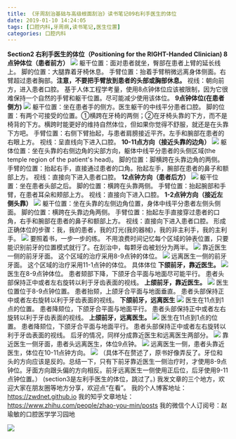 ```yaml
---
title: 《牙周刮治基础与高级根面刮治》读书笔记09右利手医生的体位
date: 2019-01-10 14:24:05
tags: [口腔内科,牙周病,读书笔记,医生位置]
categories: 口腔内科
---
```

**Section2 右利手医生的体位（Positioning for the RIGHT-Handed Clinician)
8点钟体位（患者前方）**
![](https://zymblog-1258069789.cos.ap-chengdu.myqcloud.com/blog0079-yzgzjc09/01.jpg)
躯干位置：面对患者就坐，臀部在患者上臂的延长线上。
脚的位置：大腿靠着牙椅休息。
手臂位置：抬着手臂稍微远离身体侧面。右臂超过患者胸部。**注意，不要把手臂放到患者的头部或胸部休息。**
视线：朝向前方，进入患者口腔。
基于人体工程学考量，使用8点钟体位应该被限制，因为它很难保持一个自然的手臂和躯干位置。尽可能减少使用该体位。
**9点钟体位(在患者侧方)**
![](https://zymblog-1258069789.cos.ap-chengdu.myqcloud.com/blog0079-yzgzjc09/02.jpg)
躯干位置：坐在患者手的侧方。医生躯干的中线平分患者口腔。
脚的位置：有两个可接受的位置。①横跨在牙椅的两侧；②在牙椅头靠的下方，而不是椅背的下方。横跨时能更好的维持自然体位，但如果你觉得不舒服，就还是在头靠下方吧。
手臂位置：右侧下臂抬起，与患者肩膀接近平齐。左手和腕部在患者的右眼上方。
视线：呈直线向下进入口腔。
**10-11点方向（接近头靠的边角）**
![](https://zymblog-1258069789.cos.ap-chengdu.myqcloud.com/blog0079-yzgzjc09/03.jpg)
躯体位置：坐在头靠的右侧边角的尖部方向，躯体中线平分患者的头侧区域(the temple region of the patient's head)。
脚的位置：脚横跨在头靠边角的两侧。
手臂的位置：抬起右手，直接通过患者的口角。抬起左手，腕部在患者的鼻子和额部上方。
视线：直接向下进入患者口腔。
**12点钟方向（患者后方）**
![](https://zymblog-1258069789.cos.ap-chengdu.myqcloud.com/blog0079-yzgzjc09/04.jpg)
躯干位置：坐在患者头部之后。
脚的位置：横跨在头靠两侧。
手臂位置：抬起腕部和手臂，在患者耳朵和颊部上方。
视线：直接向下进入口腔。
**1-2点钟方向（接近左侧头靠）**
![](https://zymblog-1258069789.cos.ap-chengdu.myqcloud.com/blog0079-yzgzjc09/05.jpg)
躯干位置：坐在头靠的左侧边角位置，身体中线平分患者左侧头侧面。
脚的位置：横跨在头靠边角两侧。
手臂位置：抬起左手直接穿过患者的口角，右手和腕部在患者的鼻子和额部上方。
视线：直接向下进入患者口腔。
形成正确体位的步骤：我，我的患者，我的灯光(我的器械)，我的非主利手，我的主利手。
![](https://zymblog-1258069789.cos.ap-chengdu.myqcloud.com/blog0079-yzgzjc09/06.jpg)
要照着书，一步一步的练。
不用浪费时间记忆每个区域的钟表位置，只要能识别前牙的位置模式就行了。在刮治中，每颗牙齿被划分为两半。
![](https://zymblog-1258069789.cos.ap-chengdu.myqcloud.com/blog0079-yzgzjc09/07.jpg)
靠近医生一侧的前牙牙面。
这个区域的治疗采用8-9点钟的体位。
![](https://zymblog-1258069789.cos.ap-chengdu.myqcloud.com/blog0079-yzgzjc09/08.jpg)
远离医生一侧的前牙牙面。
这个区域的治疗采用11-1点钟的体位。
具体体位
**下颌前牙，靠近医生。**
![](https://zymblog-1258069789.cos.ap-chengdu.myqcloud.com/blog0079-yzgzjc09/09.jpg)
医生在8-9点钟体位。
患者颏部下降，下颌牙合平面与地面尽可能平行。
患者头部保持正中或者左右旋转以利于牙齿表面的视线。
**上颌前牙，靠近医生。**
![](https://zymblog-1258069789.cos.ap-chengdu.myqcloud.com/blog0079-yzgzjc09/10.jpg)
医生位置位于8-9点钟位置。
患者抬颏，上颌牙合平面与地面垂直。
患者头部保持正中或者左右旋转以利于牙齿表面的视线。
**下颌前牙，远离医生**
![](https://zymblog-1258069789.cos.ap-chengdu.myqcloud.com/blog0079-yzgzjc09/11.jpg)
医生在11点到1点的位置。
患者降颏位，下颌牙合平面与地面平行。
患者头部保持正中或者左右旋转以利于牙齿表面的视线。
**上颌前牙，远离医生。**
![](https://zymblog-1258069789.cos.ap-chengdu.myqcloud.com/blog0079-yzgzjc09/12.jpg)
医生在11点到1点的位置。
患者降颏位，下颌牙合平面与地面平行。
患者头部保持正中或者左右旋转以利于牙齿表面的视线。
后牙的情况，同样分成靠近医生和远离医生两部分。
![](https://zymblog-1258069789.cos.ap-chengdu.myqcloud.com/blog0079-yzgzjc09/13.jpg)
靠近医生一侧牙面，患者头远离医生，体位9点钟。
![](https://zymblog-1258069789.cos.ap-chengdu.myqcloud.com/blog0079-yzgzjc09/14.jpg)
远离医生一侧，患者头靠近医生，体位在10-11点钟方向。
![](https://zymblog-1258069789.cos.ap-chengdu.myqcloud.com/blog0079-yzgzjc09/15.jpg)
（具体不在赘述了，原书好像弄反了。牙位和头的方向应该是反的。总结一下，只有下前牙靠近医生一侧治疗时，才使用8-9点钟位。牙面方向跟头偏的方向相反。前牙远离医生一侧使用正后位，后牙使用9-11点钟位置。）
(section3是左利手医生的体位，跳过了。)
我发文章的三个地方，欢迎大家在朋友圈等地方分享，欢迎点“在看”。
我的个人博客地址：https://zwdnet.github.io
我的知乎文章地址： https://www.zhihu.com/people/zhao-you-min/posts
我的微信个人订阅号：赵瑜敏的口腔医学学习园地

![](https://zymblog-1258069789.cos.ap-chengdu.myqcloud.com/other/wx.jpg)